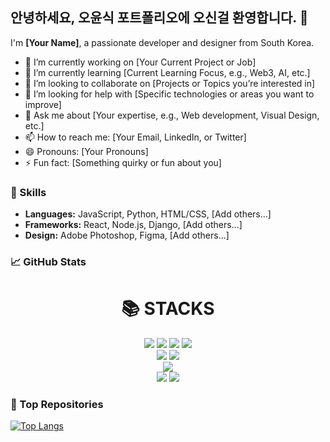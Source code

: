 ## 안녕하세요, 오윤식 포트폴리오에 오신걸 환영합니다. 👋

I'm **[Your Name]**, a passionate developer and designer from South Korea.

- 🔭 I’m currently working on [Your Current Project or Job]
- 🌱 I’m currently learning [Current Learning Focus, e.g., Web3, AI, etc.]
- 👯 I’m looking to collaborate on [Projects or Topics you’re interested in]
- 🤔 I’m looking for help with [Specific technologies or areas you want to improve]
- 💬 Ask me about [Your expertise, e.g., Web development, Visual Design, etc.]
- 📫 How to reach me: [Your Email, LinkedIn, or Twitter]
- 😄 Pronouns: [Your Pronouns]
- ⚡ Fun fact: [Something quirky or fun about you]

### 🚀 Skills
- **Languages:** JavaScript, Python, HTML/CSS, [Add others...]
- **Frameworks:** React, Node.js, Django, [Add others...]
- **Design:** Adobe Photoshop, Figma, [Add others...]

### 📈 GitHub Stats
<div align=center><h1>📚 STACKS</h1></div>

<div align=center> 
  <img src="https://img.shields.io/badge/html5-E34F26?style=for-the-badge&logo=html5&logoColor=white"> 
  <img src="https://img.shields.io/badge/css-1572B6?style=for-the-badge&logo=css3&logoColor=white"> 
  <img src="https://img.shields.io/badge/javascript-F7DF1E?style=for-the-badge&logo=javascript&logoColor=black"> 
  <img src="https://img.shields.io/badge/jquery-0769AD?style=for-the-badge&logo=jquery&logoColor=white">
  <br>
  <img src="https://img.shields.io/badge/react-61DAFB?style=for-the-badge&logo=react&logoColor=black"> 
  <img src="https://img.shields.io/badge/vue.js-4FC08D?style=for-the-badge&logo=vue.js&logoColor=white"> 
  <br>
  <img src="https://img.shields.io/badge/bootstrap-7952B3?style=for-the-badge&logo=bootstrap&logoColor=white">
  <br>
  <img src="https://img.shields.io/badge/github-181717?style=for-the-badge&logo=github&logoColor=white">
  <img src="https://img.shields.io/badge/git-F05032?style=for-the-badge&logo=git&logoColor=white">
  <br>
</div>

### 🌟 Top Repositories
[![Top Langs](https://github-readme-stats.vercel.app/api/top-langs/?username=YourGitHubUsername&layout=compact)](https://github.com/YourGitHubUsername)
